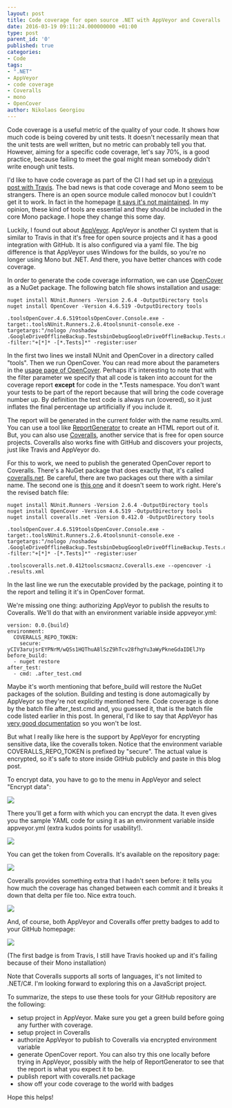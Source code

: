 ```yaml
---
layout: post
title: Code coverage for open source .NET with AppVeyor and Coveralls
date: 2016-03-19 09:11:24.000000000 +01:00
type: post
parent_id: '0'
published: true
categories:
- Code
tags:
- ".NET"
- AppVeyor
- code coverage
- Coveralls
- mono
- OpenCover
author: Nikolaos Georgiou
---
```


Code coverage is a useful metric of the quality of your code. It shows how much code is being covered by unit tests. It doesn't necessarily mean that the unit tests are well written, but no metric can probably tell you that. However, aiming for a specific code coverage, let's say 70%, is a good practice, because failing to meet the goal might mean somebody didn't write enough unit tests.

I'd like to have code coverage as part of the CI I had set up in a <a href="{{ site.baseurl }}/2016/03/05/github-badges.html">previous post with Travis</a>. The bad news is that code coverage and Mono seem to be strangers. There is an open source module called monocov but I couldn't get it to work. In fact in the homepage <a href="https://github.com/mono/monocov" target="_blank" rel="noopener">it says it's not maintained</a>. In my opinion, these kind of tools are essential and they should be included in the core Mono package. I hope they change this some day.<!--more-->

Luckily, I found out about <a href="https://www.appveyor.com/" target="_blank" rel="noopener">AppVeyor</a>. AppVeyor is another CI system that is similar to Travis in that it's free for open source projects and it has a good integration with GitHub. It is also configured via a yaml file. The big difference is that AppVeyor uses Windows for the builds, so you're no longer using Mono but .NET. And there, you have better chances with code coverage.

In order to generate the code coverage information, we can use <a href="https://github.com/OpenCover/opencover" target="_blank" rel="noopener">OpenCover</a> as a NuGet package. The following batch file shows installation and usage:

```
nuget install NUnit.Runners -Version 2.6.4 -OutputDirectory tools
nuget install OpenCover -Version 4.6.519 -OutputDirectory tools

.toolsOpenCover.4.6.519toolsOpenCover.Console.exe -target:.toolsNUnit.Runners.2.6.4toolsnunit-console.exe -targetargs:"/nologo /noshadow .GoogleDriveOfflineBackup.TestsbinDebugGoogleDriveOfflineBackup.Tests.dll" -filter:"+[*]* -[*.Tests]*" -register:user
```

In the first two lines we install NUnit and OpenCover in a directory called "tools". Then we run OpenCover. You can read more about the parameters in the <a href="https://github.com/opencover/opencover/wiki/Usage" target="_blank" rel="noopener">usage page of OpenCover</a>. Perhaps it's interesting to note that with the filter parameter we specify that all code is taken into account for the coverage report <strong>except</strong> for code in the *.Tests namespace. You don't want your tests to be part of the report because that will bring the code coverage number up. By definition the test code is always run (covered), so it just inflates the final percentage up artificially if you include it.

The report will be generated in the current folder with the name results.xml. You can use a tool like <a href="https://github.com/danielpalme/ReportGenerator" target="_blank" rel="noopener">ReportGenerator</a> to create an HTML report out of it. But, you can also use <a href="https://coveralls.io/" target="_blank" rel="noopener">Coveralls</a>, another service that is free for open source projects. Coveralls also works fine with GitHub and discovers your projects, just like Travis and AppVeyor do.

For this to work, we need to publish the generated OpenCover report to Coveralls. There's a NuGet package that does exactly that, it's called <a href="https://github.com/csmacnz/coveralls.net" target="_blank" rel="noopener">coveralls.net</a>. Be careful, there are two packages out there with a similar name. The second one is <a href="https://github.com/coveralls-net/coveralls.net" target="_blank" rel="noopener">this one</a> and it doesn't seem to work right. Here's the revised batch file:

```
nuget install NUnit.Runners -Version 2.6.4 -OutputDirectory tools
nuget install OpenCover -Version 4.6.519 -OutputDirectory tools
nuget install coveralls.net -Version 0.412.0 -OutputDirectory tools

.toolsOpenCover.4.6.519toolsOpenCover.Console.exe -target:.toolsNUnit.Runners.2.6.4toolsnunit-console.exe -targetargs:"/nologo /noshadow .GoogleDriveOfflineBackup.TestsbinDebugGoogleDriveOfflineBackup.Tests.dll" -filter:"+[*]* -[*.Tests]*" -register:user

.toolscoveralls.net.0.412toolscsmacnz.Coveralls.exe --opencover -i .results.xml
```

In the last line we run the executable provided by the package, pointing it to the report and telling it it's in OpenCover format.

We're missing one thing: authorizing AppVeyor to publish the results to Coveralls. We'll do that with an environment variable inside appveyor.yml:

```
version: 0.0.{build}
environment:
  COVERALLS_REPO_TOKEN:
    secure: yCIV3arujsrEYPNrM/wQSs1HQThuA8lSzZ9hTcv28fhgYu3aWyPkneGdaIDElJYp
before_build:
  - nuget restore
after_test:
  - cmd: .after_test.cmd
```

Maybe it's worth mentioning that before_build will restore the NuGet packages of the solution. Building and testing is done automagically by AppVeyor so they're not explicitly mentioned here. Code coverage is done by the batch file after_test.cmd and, you guessed it, that is the batch file code listed earlier in this post. In general, I'd like to say that AppVeyor has <a href="https://www.appveyor.com/docs/appveyor-yml" target="_blank" rel="noopener">very good documentation</a> so you won't be lost.

But what I really like here is the support by AppVeyor for encrypting sensitive data, like the coveralls token. Notice that the environment variable COVERALLS_REPO_TOKEN is prefixed by "secure". The actual value is encrypted, so it's safe to store inside GitHub publicly and paste in this blog post.

To encrypt data, you have to go to the menu in AppVeyor and select "Encrypt data":

<img src="{{ site.baseurl }}/assets/2016/encrypt1.png" />

There you'll get a form with which you can encrypt the data. It even gives you the sample YAML code for using it as an environment variable inside appveyor.yml (extra kudos points for usability!).

<img src="{{ site.baseurl }}/assets/2016/encrypt2-1.png" />

You can get the token from Coveralls. It's available on the repository page:

<img src="{{ site.baseurl }}/assets/2016/token.png" />

Coveralls provides something extra that I hadn't seen before: it tells you how much the coverage has changed between each commit and it breaks it down that delta per file too. Nice extra touch.

<img src="{{ site.baseurl }}/assets/2016/coveragediff.png" />

And, of course, both AppVeyor and Coveralls offer pretty badges to add to your GitHub homepage:

<img src="{{ site.baseurl }}/assets/2016/badges.png" />

(The first badge is from Travis, I still have Travis hooked up and it's failing because of their Mono installation)

Note that Coveralls supports all sorts of languages, it's not limited to .NET/C#. I'm looking forward to exploring this on a JavaScript project.

To summarize, the steps to use these tools for your GitHub repository are the following:
<ul>
<li>setup project in AppVeyor. Make sure you get a green build before going any further with coverage.</li>
<li>setup project in Coveralls</li>
<li>authorize AppVeyor to publish to Coveralls via encrypted environment variable</li>
<li>generate OpenCover report. You can also try this one locally before trying in AppVeyor, possibly with the help of ReportGenerator to see that the report is what you expect it to be.</li>
<li>publish report with coveralls.net package</li>
<li>show off your code coverage to the world with badges</li>
</ul>

Hope this helps!

